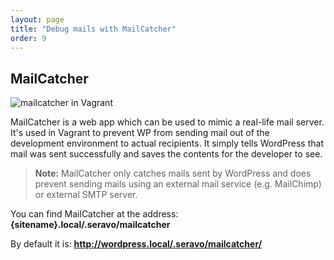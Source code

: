 ```yaml
---
layout: page
title: "Debug mails with MailCatcher"
order: 9
---
```


## MailCatcher
![mailcatcher in Vagrant]({{site.baseurl}}/images/mailcatcher-example.png)

MailCatcher is a web app which can be used to mimic a real-life mail server. It's used in Vagrant to prevent WP from sending mail out of the development environment to actual recipients. It simply tells WordPress that mail was sent successfully and saves the contents for the developer to see.

> **Note:** MailCatcher only catches mails sent by WordPress and does prevent sending mails using an external mail service (e.g. MailChimp) or external SMTP server.

You can find MailCatcher at the address: **{sitename}.local/.seravo/mailcatcher**

By default it is: **http://wordpress.local/.seravo/mailcatcher/**
